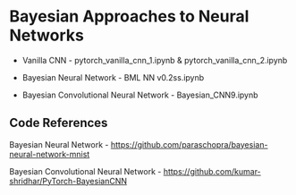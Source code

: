 # Bayesian Approaches to Neural Networks

* Vanilla CNN - pytorch_vanilla_cnn_1.ipynb & pytorch_vanilla_cnn_2.ipynb

* Bayesian Neural Network - BML NN v0.2ss.ipynb

* Bayesian Convolutional Neural Network - Bayesian_CNN9.ipynb

## Code References

Bayesian Neural Network - https://github.com/paraschopra/bayesian-neural-network-mnist

Bayesian Convolutional Neural Network - https://github.com/kumar-shridhar/PyTorch-BayesianCNN
